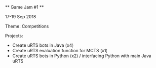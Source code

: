 ** Game Jam #1 **

17-19 Sep 2018

Theme: Competitions

Projects:
- Create uRTS bots in Java (x4)
- Create uRTS evaluation function for MCTS (x1)
- Create uRTS bots in Python (x2) / interfacing Python with main Java uRTS
